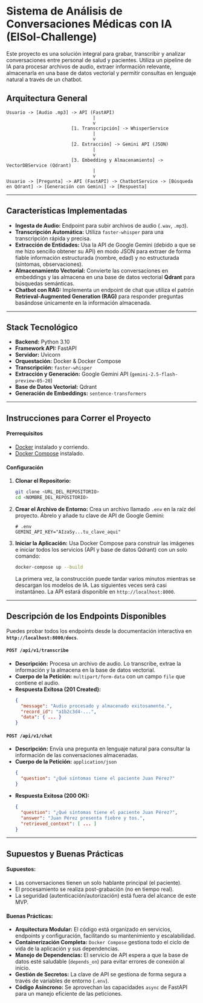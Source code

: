 # Sistema de Análisis de Conversaciones Médicas con IA (ElSol-Challenge)

Este proyecto es una solución integral para grabar, transcribir y analizar conversaciones entre personal de salud y pacientes. Utiliza un pipeline de IA para procesar archivos de audio, extraer información relevante, almacenarla en una base de datos vectorial y permitir consultas en lenguaje natural a través de un chatbot.

## Arquitectura General
```
Usuario -> [Audio .mp3] -> API (FastAPI)
                                |
                                v
                        [1. Transcripción] -> WhisperService
                                |
                                v
                        [2. Extracción] -> Gemini API (JSON)
                                |
                                v
                        [3. Embedding y Almacenamiento] -> VectorDBService (Qdrant)
                                |
                                v
Usuario -> [Pregunta] -> API (FastAPI) -> ChatbotService -> [Búsqueda en Qdrant] -> [Generación con Gemini] -> [Respuesta]
```
---
## Características Implementadas
- **Ingesta de Audio:** Endpoint para subir archivos de audio (`.wav`, `.mp3`).
- **Transcripción Automática:** Utiliza `faster-whisper` para una transcripción rápida y precisa.
- **Extracción de Entidades:** Usa la API de Google Gemini (debido a que se me hizo sencillo obtener su API) en modo JSON para extraer de forma fiable información estructurada (nombre, edad) y no estructurada (síntomas, observaciones).
- **Almacenamiento Vectorial:** Convierte las conversaciones en embeddings y las almacena en una base de datos vectorial **Qdrant** para búsquedas semánticas.
- **Chatbot con RAG:** Implementa un endpoint de chat que utiliza el patrón **Retrieval-Augmented Generation (RAG)** para responder preguntas basándose únicamente en la información almacenada.

---
## Stack Tecnológico
- **Backend:** Python 3.10
- **Framework API:** FastAPI
- **Servidor:** Uvicorn
- **Orquestación:** Docker & Docker Compose
- **Transcripción:** `faster-whisper`
- **Extracción y Generación:** Google Gemini API (`gemini-2.5-flash-preview-05-20`)
- **Base de Datos Vectorial:** Qdrant
- **Generación de Embeddings:** `sentence-transformers`

---
## Instrucciones para Correr el Proyecto
#### Prerrequisitos
- [Docker](https://www.docker.com/get-started) instalado y corriendo.
- [Docker Compose](https://docs.docker.com/compose/install/) instalado.

#### Configuración
1.  **Clonar el Repositorio:**
    ```bash
    git clone <URL_DEL_REPOSITORIO>
    cd <NOMBRE_DEL_REPOSITORIO>
    ```

2.  **Crear el Archivo de Entorno:**
    Crea un archivo llamado `.env` en la raíz del proyecto. Ábrelo y añade tu clave de API de Google Gemini:
    ```
    # .env
    GEMINI_API_KEY="AIzaSy...tu_clave_aqui"
    ```

3.  **Iniciar la Aplicación:**
    Usa Docker Compose para construir las imágenes e iniciar todos los servicios (API y base de datos Qdrant) con un solo comando:
    ```bash
    docker-compose up --build
    ```
    La primera vez, la construcción puede tardar varios minutos mientras se descargan los modelos de IA. Las siguientes veces será casi instantáneo. La API estará disponible en `http://localhost:8000`.

---
## Descripción de los Endpoints Disponibles
Puedes probar todos los endpoints desde la documentación interactiva en **`http://localhost:8000/docs`**.

#### `POST /api/v1/transcribe`
- **Descripción:** Procesa un archivo de audio. Lo transcribe, extrae la información y la almacena en la base de datos vectorial.
- **Cuerpo de la Petición:** `multipart/form-data` con un campo `file` que contiene el audio.
- **Respuesta Exitosa (201 Created):**
  ```json
  {
    "message": "Audio procesado y almacenado exitosamente.",
    "record_id": "a1b2c3d4-...",
    "data": { ... }
  }
  ```

#### `POST /api/v1/chat`
- **Descripción:** Envía una pregunta en lenguaje natural para consultar la información de las conversaciones almacenadas.
- **Cuerpo de la Petición:** `application/json`
  ```json
  {
    "question": "¿Qué síntomas tiene el paciente Juan Pérez?"
  }
  ```
- **Respuesta Exitosa (200 OK):**
  ```json
  {
    "question": "¿Qué síntomas tiene el paciente Juan Pérez?",
    "answer": "Juan Pérez presenta fiebre y tos.",
    "retrieved_context": [ ... ]
  }
  ```

---
## Supuestos y Buenas Prácticas
#### Supuestos:
- Las conversaciones tienen un solo hablante principal (el paciente).
- El procesamiento se realiza post-grabación (no en tiempo real).
- La seguridad (autenticación/autorización) está fuera del alcance de este MVP.

#### Buenas Prácticas:
- **Arquitectura Modular:** El código está organizado en servicios, endpoints y configuración, facilitando su mantenimiento y escalabilidad.
- **Containerización Completa:** `Docker Compose` gestiona todo el ciclo de vida de la aplicación y sus dependencias.
- **Manejo de Dependencias:** El servicio de API espera a que la base de datos esté saludable (`depends_on`) para evitar errores de conexión al inicio.
- **Gestión de Secretos:** La clave de API se gestiona de forma segura a través de variables de entorno (`.env`).
- **Código Asíncrono:** Se aprovechan las capacidades `async` de FastAPI para un manejo eficiente de las peticiones.
